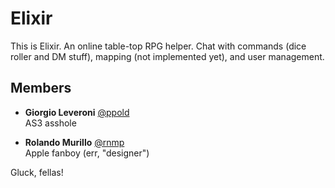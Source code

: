# Elixir

This is Elixir. An online table-top RPG helper. Chat with commands (dice roller and DM stuff), mapping (not implemented yet), and user management.

## Members

* **Giorgio Leveroni** [@ppold](http://twitter.com/ppold)  
AS3 asshole

* **Rolando Murillo** [@rnmp](http://twitter.com/rnmp)  
Apple fanboy (err, "designer")

Gluck, fellas!